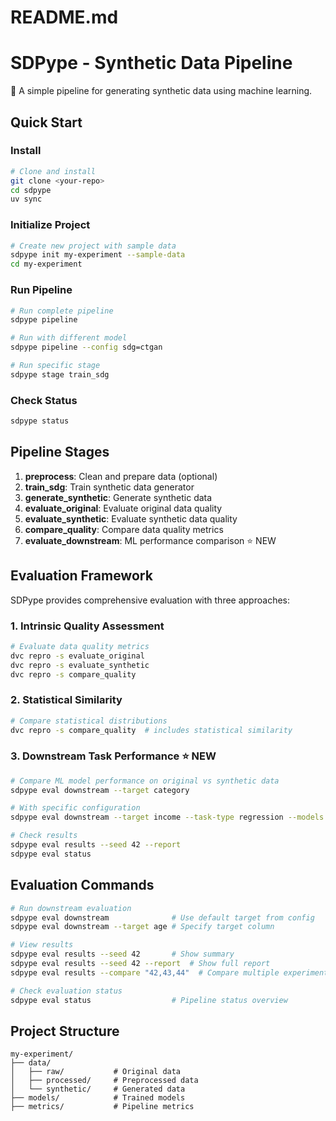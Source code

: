 # README.md
# SDPype - Synthetic Data Pipeline

🚀 A simple pipeline for generating synthetic data using machine learning.

## Quick Start

### Install
```bash
# Clone and install
git clone <your-repo>
cd sdpype
uv sync
```

### Initialize Project
```bash
# Create new project with sample data
sdpype init my-experiment --sample-data
cd my-experiment
```

### Run Pipeline  
```bash
# Run complete pipeline
sdpype pipeline

# Run with different model
sdpype pipeline --config sdg=ctgan

# Run specific stage
sdpype stage train_sdg
```

### Check Status
```bash
sdpype status
```

## Pipeline Stages

1. **preprocess**: Clean and prepare data (optional)
2. **train_sdg**: Train synthetic data generator
3. **generate_synthetic**: Generate synthetic data
4. **evaluate_original**: Evaluate original data quality
5. **evaluate_synthetic**: Evaluate synthetic data quality  
6. **compare_quality**: Compare data quality metrics
7. **evaluate_downstream**: ML performance comparison ⭐ NEW

## Evaluation Framework

SDPype provides comprehensive evaluation with three approaches:

### 1. Intrinsic Quality Assessment
```bash
# Evaluate data quality metrics
dvc repro -s evaluate_original
dvc repro -s evaluate_synthetic
dvc repro -s compare_quality
```

### 2. Statistical Similarity  
```bash
# Compare statistical distributions
dvc repro -s compare_quality  # includes statistical similarity
```

### 3. Downstream Task Performance ⭐ NEW
```bash
# Compare ML model performance on original vs synthetic data
sdpype eval downstream --target category

# With specific configuration
sdpype eval downstream --target income --task-type regression --models "RandomForest,SVM"

# Check results
sdpype eval results --seed 42 --report
sdpype eval status
```

## Evaluation Commands

```bash
# Run downstream evaluation
sdpype eval downstream              # Use default target from config
sdpype eval downstream --target age # Specify target column

# View results
sdpype eval results --seed 42       # Show summary
sdpype eval results --seed 42 --report  # Show full report
sdpype eval results --compare "42,43,44"  # Compare multiple experiments

# Check evaluation status
sdpype eval status                  # Pipeline status overview
```

## Project Structure

```
my-experiment/
├── data/
│   ├── raw/           # Original data
│   ├── processed/     # Preprocessed data
│   └── synthetic/     # Generated data
├── models/            # Trained models
├── metrics/           # Pipeline metrics
```
